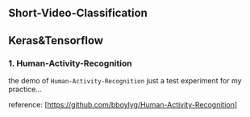 ## Short-Video-Classification
Keras&amp;Tensorflow
---
### 1. Human-Activity-Recognition
the demo of `Human-Activity-Recognition` just a test experiment for my practice...

reference: [https://github.com/bboylyg/Human-Activity-Recognition]
